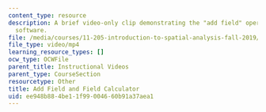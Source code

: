```yaml
---
content_type: resource
description: A brief video-only clip demonstrating the "add field" operation in ArcGIS
  software.
file: /media/courses/11-205-introduction-to-spatial-analysis-fall-2019/ee948b884be11f99004660b91a37aea1_MIT11_205F19_add_field.mp4
file_type: video/mp4
learning_resource_types: []
ocw_type: OCWFile
parent_title: Instructional Videos
parent_type: CourseSection
resourcetype: Other
title: Add Field and Field Calculator
uid: ee948b88-4be1-1f99-0046-60b91a37aea1
---
```

